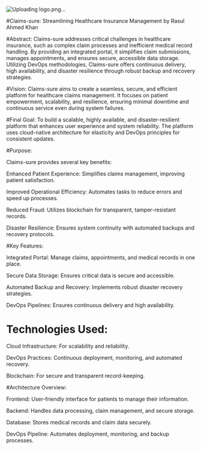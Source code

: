 ![Uploading logo.png…]()



#Claims-sure: Streamlining Healthcare Insurance Management by Rasul Ahmed Khan 

#Abstract:
Claims-sure addresses critical challenges in healthcare insurance, such as complex claim processes and inefficient medical record handling. By providing an integrated portal, it simplifies claim submissions, manages appointments, and ensures secure, accessible data storage. Utilizing DevOps methodologies, Claims-sure offers continuous delivery, high availability, and disaster resilience through robust backup and recovery strategies.

#Vision:
Claims-sure aims to create a seamless, secure, and efficient platform for healthcare claims management. It focuses on patient empowerment, scalability, and resilience, ensuring minimal downtime and continuous service even during system failures.

#Final Goal:
To build a scalable, highly available, and disaster-resilient platform that enhances user experience and system reliability. The platform uses cloud-native architecture for elasticity and DevOps principles for consistent updates.

#Purpose:

Claims-sure provides several key benefits:

Enhanced Patient Experience: Simplifies claims management, improving patient satisfaction.

Improved Operational Efficiency: Automates tasks to reduce errors and speed up processes.

Reduced Fraud: Utilizes blockchain for transparent, tamper-resistant records.

Disaster Resilience: Ensures system continuity with automated backups and recovery protocols.

#Key Features:

Integrated Portal: Manage claims, appointments, and medical records in one place.

Secure Data Storage: Ensures critical data is secure and accessible.

Automated Backup and Recovery: Implements robust disaster recovery strategies.

DevOps Pipelines: Ensures continuous delivery and high availability.

# Technologies Used:

Cloud Infrastructure: For scalability and reliability.

DevOps Practices: Continuous deployment, monitoring, and automated recovery.

Blockchain: For secure and transparent record-keeping.

#Architecture Overview:

Frontend: User-friendly interface for patients to manage their information.

Backend: Handles data processing, claim management, and secure storage.

Database: Stores medical records and claim data securely.

DevOps Pipeline: Automates deployment, monitoring, and backup processes.
